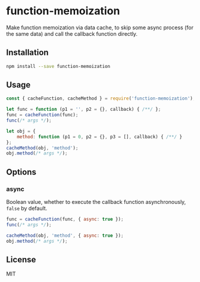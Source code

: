 # function-memoization
Make function memoization via data cache, to skip some async process (for the same data) and call the callback function directly.

## Installation
```sh
npm install --save function-memoization
```

## Usage
```js
const { cacheFunction, cacheMethod } = require('function-memoization');

let func = function (p1 = '', p2 = {}, callback) { /**/ };
func = cacheFunction(func);
func(/* args */);

let obj = {
    method: function (p1 = 0, p2 = {}, p3 = [], callback) { /**/ }
};
cacheMethod(obj, 'method');
obj.method(/* args */);
```

## Options

### async
Boolean value, whether to execute the callback function asynchronously, `false` by default.

```js
func = cacheFunction(func, { async: true });
func(/* args */);

cacheMethod(obj, 'method', { async: true });
obj.method(/* args */);
```

## License
MIT
